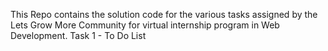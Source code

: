 This Repo contains the solution code for the various tasks assigned by the Lets Grow More Community for virtual internship program in Web Development.
Task 1 - To Do List
